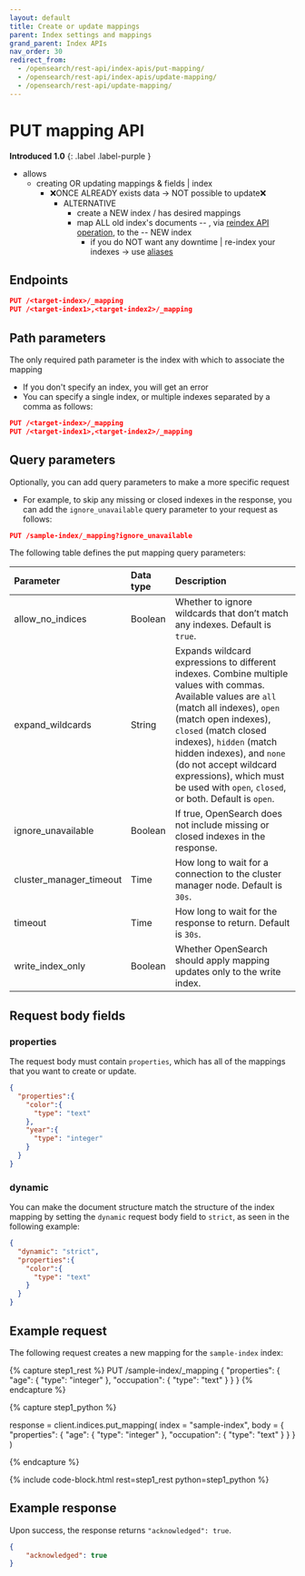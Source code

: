 ```yaml
---
layout: default
title: Create or update mappings
parent: Index settings and mappings
grand_parent: Index APIs
nav_order: 30
redirect_from:
  - /opensearch/rest-api/index-apis/put-mapping/
  - /opensearch/rest-api/index-apis/update-mapping/
  - /opensearch/rest-api/update-mapping/
---
```


# PUT mapping API
**Introduced 1.0**
{: .label .label-purple }

* allows
  * creating OR updating mappings & fields | index
    * ❌ONCE ALREADY exists data -> NOT possible to update❌
      * ALTERNATIVE
        * create a NEW index / has desired mappings
        * map ALL old index's documents -- , via [reindex API operation](/opensearch-documentation/_im-plugin/reindex-data.md), to the -- NEW index
          * if you do NOT want any downtime | re-index your indexes -> use [aliases](/opensearch-documentation/_im-plugin/reindex-data.md)

## Endpoints

```json
PUT /<target-index>/_mapping
PUT /<target-index1>,<target-index2>/_mapping
```

## Path parameters

The only required path parameter is the index with which to associate the mapping
* If you don't specify an index, you will get an error
* You can specify a single index, or multiple indexes separated by a comma as follows:

```json
PUT /<target-index>/_mapping
PUT /<target-index1>,<target-index2>/_mapping
```

## Query parameters

Optionally, you can add query parameters to make a more specific request
* For example, to skip any missing or closed indexes in the response, you can add the `ignore_unavailable` query parameter to your request as follows:

```json
PUT /sample-index/_mapping?ignore_unavailable
```

The following table defines the put mapping query parameters:

Parameter | Data type | Description
:--- | :--- | :---
allow_no_indices | Boolean | Whether to ignore wildcards that don’t match any indexes. Default is `true`.
expand_wildcards | String | Expands wildcard expressions to different indexes. Combine multiple values with commas. Available values are `all` (match all indexes), `open` (match open indexes), `closed` (match closed indexes), `hidden` (match hidden indexes), and `none` (do not accept wildcard expressions), which must be used with `open`, `closed`, or both. Default is `open`.
ignore_unavailable | Boolean | If true, OpenSearch does not include missing or closed indexes in the response.
cluster_manager_timeout | Time | How long to wait for a connection to the cluster manager node. Default is `30s`.
timeout | Time | How long to wait for the response to return. Default is `30s`.
write_index_only | Boolean | Whether OpenSearch should apply mapping updates only to the write index.

## Request body fields

### properties

The request body must contain `properties`, which has all of the mappings that you want to create or update.

```json
{
  "properties":{
    "color":{
      "type": "text"
    },
    "year":{
      "type": "integer"
    }
  }
}
```

### dynamic

You can make the document structure match the structure of the index mapping by setting the `dynamic` request body field to `strict`, as seen in the following example:

```json
{
  "dynamic": "strict",
  "properties":{
    "color":{
      "type": "text"
    }
  }
}
```


## Example request

The following request creates a new mapping for the `sample-index` index:

<!-- spec_insert_start
component: example_code
rest: PUT /sample-index/_mapping
body: |
{
  "properties": {
    "age": {
      "type": "integer"
    },
    "occupation":{
      "type": "text"
    }
  }
}
-->
{% capture step1_rest %}
PUT /sample-index/_mapping
{
  "properties": {
    "age": {
      "type": "integer"
    },
    "occupation": {
      "type": "text"
    }
  }
}
{% endcapture %}

{% capture step1_python %}


response = client.indices.put_mapping(
  index = "sample-index",
  body =   {
    "properties": {
      "age": {
        "type": "integer"
      },
      "occupation": {
        "type": "text"
      }
    }
  }
)

{% endcapture %}

{% include code-block.html
    rest=step1_rest
    python=step1_python %}
<!-- spec_insert_end -->

## Example response

Upon success, the response returns `"acknowledged": true`.

```json
{
    "acknowledged": true
}
```


